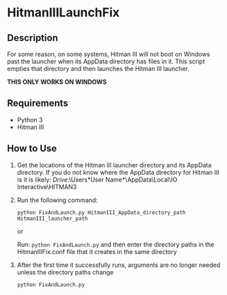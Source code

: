 # HitmanIIILaunchFix

## Description

For some reason, on some systems, Hitman III will not boot on Windows past the launcher when its AppData 
directory has files in it. This script empties that directory and then launches the Hitman III launcher.

**THIS ONLY WORKS ON WINDOWS**

## Requirements
- Python 3
- Hitman III

## How to Use

1. Get the locations of the Hitman III launcher directory and its AppData directory.
   If you do not know where the AppData directory for Hitman III is it is likely: *Drive*:\Users\*User Name*\AppData\Local\IO Interactive\HITMAN3

2. Run the following command:
   ```
   python FixAndLaunch.py HitmanIII_AppData_directory_path HitmanIII_launcher_path
   ```

   or

   Run: `python FixAndLaunch.py` and then enter the directory paths in the HitmanIIIFix.conf file that it creates in the same directory

3. After the first time it successfully runs, arguments are no longer needed unless the directory paths change
   ```
   python FixAndLaunch.py
   ```
